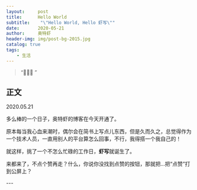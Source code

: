 ```yaml
---
layout:     post
title:      Hello World
subtitle:    "\"Hello World, Hello 虾写\""
date:       2020-05-21
author:     奥特虾
header-img: img/post-bg-2015.jpg
catalog: true
tags:
    - 生活
---
```


> “🙉🙉🙉 ”



## 正文

2020.05.21

多么棒的一个日子，奥特虾的博客在今天开通了。

原本每当我心血来潮时，偶尔会在简书上写点儿东西，但是久而久之，总觉得作为一个技术人员，一直用别人的平台算怎么回事，不行，我得搭一个我自己的！

就这样，挑了一个不怎么忙碌的工作日，**虾写**就诞生了。

来都来了，不点个赞再走？什么，你说你没找到点赞的按钮，那就把...把“点赞”打到公屏上？

<p id = "build"></p>
---




